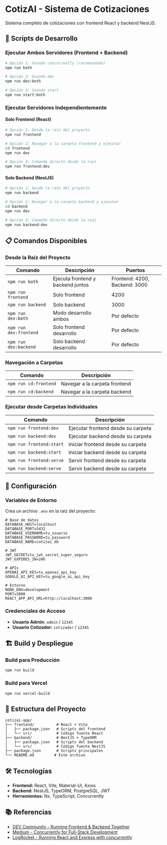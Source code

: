 # CotizAI - Sistema de Cotizaciones

Sistema completo de cotizaciones con frontend React y backend NestJS.

## 🚀 Scripts de Desarrollo

### **Ejecutar Ambos Servidores (Frontend + Backend)**
```bash
# Opción 1: Usando concurrently (recomendado)
npm run both

# Opción 2: Usando dev
npm run dev:both

# Opción 3: Usando start
npm run start:both
```

### **Ejecutar Servidores Independientemente**

#### **Solo Frontend (React)**
```bash
# Opción 1: Desde la raíz del proyecto
npm run frontend

# Opción 2: Navegar a la carpeta frontend y ejecutar
cd frontend
npm run dev

# Opción 3: Comando directo desde la raíz
npm run frontend:dev
```

#### **Solo Backend (NestJS)**
```bash
# Opción 1: Desde la raíz del proyecto
npm run backend

# Opción 2: Navegar a la carpeta backend y ejecutar
cd backend
npm run dev

# Opción 3: Comando directo desde la raíz
npm run backend:dev
```

## 📋 Comandos Disponibles

### **Desde la Raíz del Proyecto**
| Comando | Descripción | Puertos |
|---------|-------------|---------|
| `npm run both` | Ejecuta frontend y backend juntos | Frontend: 4200, Backend: 3000 |
| `npm run frontend` | Solo frontend | 4200 |
| `npm run backend` | Solo backend | 3000 |
| `npm run dev:both` | Modo desarrollo ambos | Por defecto |
| `npm run dev:frontend` | Solo frontend desarrollo | Por defecto |
| `npm run dev:backend` | Solo backend desarrollo | Por defecto |

### **Navegación a Carpetas**
| Comando | Descripción |
|---------|-------------|
| `npm run cd:frontend` | Navegar a la carpeta frontend |
| `npm run cd:backend` | Navegar a la carpeta backend |

### **Ejecutar desde Carpetas Individuales**
| Comando | Descripción |
|---------|-------------|
| `npm run frontend:dev` | Ejecutar frontend desde su carpeta |
| `npm run backend:dev` | Ejecutar backend desde su carpeta |
| `npm run frontend:start` | Iniciar frontend desde su carpeta |
| `npm run backend:start` | Iniciar backend desde su carpeta |
| `npm run frontend:serve` | Servir frontend desde su carpeta |
| `npm run backend:serve` | Servir backend desde su carpeta |

## 🔧 Configuración

### **Variables de Entorno**
Crea un archivo `.env` en la raíz del proyecto:

```env
# Base de datos
DATABASE_HOST=localhost
DATABASE_PORT=5432
DATABASE_USERNAME=tu_usuario
DATABASE_PASSWORD=tu_password
DATABASE_NAME=cotizai_db

# JWT
JWT_SECRET=tu_jwt_secret_super_seguro
JWT_EXPIRES_IN=24h

# APIs
OPENAI_API_KEY=tu_openai_api_key
GOOGLE_AI_API_KEY=tu_google_ai_api_key

# Entorno
NODE_ENV=development
PORT=3000
REACT_APP_API_URL=http://localhost:3000
```

### **Credenciales de Acceso**
- **Usuario Admin:** `admin` / `12345`
- **Usuario Cotizador:** `cotizador` / `12345`

## 🏗️ Build y Despliegue

### **Build para Producción**
```bash
npm run build
```

### **Build para Vercel**
```bash
npm run vercel-build
```

## 📁 Estructura del Proyecto

```
cotizai-app/
├── frontend/          # React + Vite
│   ├── package.json   # Scripts del frontend
│   └── src/           # Código fuente React
├── backend/           # NestJS + TypeORM
│   ├── package.json   # Scripts del backend
│   └── src/           # Código fuente NestJS
├── package.json       # Scripts principales
└── README.md         # Este archivo
```

## 🛠️ Tecnologías

- **Frontend:** React, Vite, Material-UI, Axios
- **Backend:** NestJS, TypeORM, PostgreSQL, JWT
- **Herramientas:** Nx, TypeScript, Concurrently

## 📚 Referencias

- [DEV Community - Running Frontend & Backend Together](https://dev.to/sumonta056/how-to-run-frontend-backend-together-with-one-command-no-docker-needed-29nd)
- [Medium - Concurrently for Full-Stack Development](https://medium.com/@rwijayabandu/how-to-run-frontend-and-backend-with-one-command-55d5f2ce952c)
- [LogRocket - Running React and Express with concurrently](https://blog.logrocket.com/running-react-express-concurrently/)
